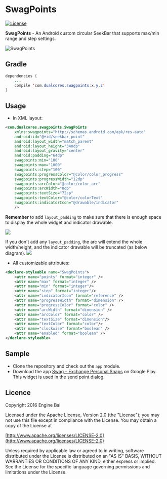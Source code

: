 # SwagPoints
[![License](https://img.shields.io/badge/license-Apache%202-green.svg)](https://www.apache.org/licenses/LICENSE-2.0)

**SwagPoints** - An Android custom circular SeekBar that supports max/min range and step settings.

![SwagPoints](https://raw.githubusercontent.com/enginebai/SwagPoints/master/art/graphic.png)

## Gradle

```java
dependencies {
	...
	compile 'com.dualcores.swagpoints:x.y.z'
}
```

## Usage

* In XML layout: 

```xml
<com.dualcores.swagpoints.SwagPoints
    xmlns:swagpoints="http://schemas.android.com/apk/res-auto"
    android:id="@+id/seekbar_point"
    android:layout_width="match_parent"
    android:layout_height="340dp"
    android:layout_gravity="center"
    android:padding="64dp"
    swagpoints:min="100"
    swagpoints:max="1000"
    swagpoints:step="100"
    swagpoints:progressColor="@color/color_progress"
    swagpoints:progressWidth="12dp"
    swagpoints:arcColor="@color/color_arc"
    swagpoints:arcWidth="8dp"
    swagpoints:textSize="72sp"
    swagpoints:textColor="@color/colorText"
    swagpoints:indicatorIcon="@drawable/indicator"
    />
```
**Remember** to add `layout_padding` to make sure that there is enough space to display the whole widget and indicator drawable.

![](https://raw.githubusercontent.com/enginebai/SwagPoints/master/art/padding1.png)

If you don't add any `layout_padding`, the arc will extend the whole width/height, and the indicator drawable will be truncated (as below diagram).
![](https://raw.githubusercontent.com/enginebai/SwagPoints/master/art/padding2.png)

* All customizable attributes:

```xml
<declare-styleable name="SwagPoints">
    <attr name="points" format="integer" />
    <attr name="max" format="integer" />
    <attr name="min" format="integer"/>
    <attr name="step" format="integer"/>
    <attr name="indicatorIcon" format="reference" />
    <attr name="progressWidth" format="dimension" />
    <attr name="progressColor" format="color" />
    <attr name="arcWidth" format="dimension" />
    <attr name="arcColor" format="color" />
    <attr name="textSize" format="dimension"/>
    <attr name="textColor" format="color"/>
    <attr name="clockwise" format="boolean" />
    <attr name="enabled" format="boolean" />
</declare-styleable>
```

## Sample
* Clone the repository and check out the `app` module.
* Download the app [Swag – Exchange Personal Snaps](https://play.google.com/store/apps/details?id=com.machipopo.swag) on Google Play. This widget is used in the send point dialog.

## Licence
Copyright 2016 Engine Bai

Licensed under the Apache License, Version 2.0 (the "License");
you may not use this file except in compliance with the License.
You may obtain a copy of the License at

[http://www.apache.org/licenses/LICENSE-2.0](http://www.apache.org/licenses/LICENSE-2.0)

Unless required by applicable law or agreed to in writing, software
distributed under the License is distributed on an "AS IS" BASIS,
WITHOUT WARRANTIES OR CONDITIONS OF ANY KIND, either express or implied.
See the License for the specific language governing permissions and
limitations under the License.
